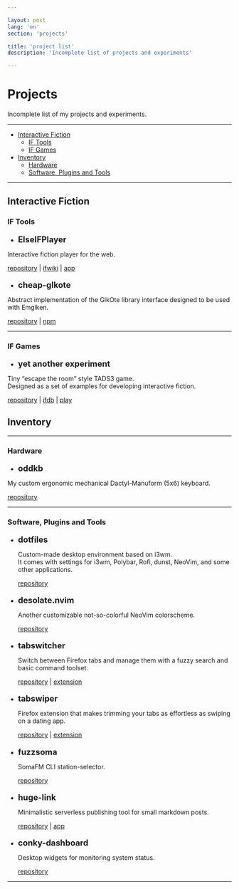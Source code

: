 ```yaml
---

layout: post
lang: 'en'
section: 'projects'

title: 'project list'
description: 'Incomplete list of projects and experiments'

---
```

<style>
h4 {
  font-size: 1.3em;
  margin-bottom: 0.5em;
  margin-top: 1em;
}
</style>

# Projects

Incomplete list of&nbsp;my&nbsp;projects and experiments.

---

- [Interactive Fiction](#interactive-fiction)
  - [IF Tools](#iftools)
  - [IF Games](#ifgames)
- [Inventory](#inventory)
  - [Hardware](#hardware)
  - [Software, Plugins and Tools](#software-plugins-and-tools)

---

## Interactive Fiction

### IF&nbsp;Tools
  - #### ElseIFPlayer
  Interactive fiction player for the web.

  <a href='https://github.com/He4eT/elseifplayer' target='_blank'>repository</a>
  | <a href='https://www.ifwiki.org/ElseIFPlayer' target='_blank'>ifwiki</a>
  | <a href='https://he4et.github.io/elseifplayer/' target='_blank'>app</a>

  - #### cheap-glkote
  Abstract implementation of&nbsp;the GlkOte library interface
  designed to&nbsp;be&nbsp;used with Emglken.

  <a href='https://github.com/He4eT/cheap-glkote' target='_blank'>repository</a>
  | <a href='https://www.npmjs.com/package/cheap-glkote' target='_blank'>npm</a>

---

### IF&nbsp;Games

  - #### yet another experiment
  Tiny “escape the room” style TADS3&nbsp;game.
  <br>Designed as&nbsp;a&nbsp;set of&nbsp;examples for developing interactive fiction.

  <a href='https://github.com/He4eT/yet-another-experiment' target='_blank'>repository</a>
  | <a href='https://ifdb.org/viewgame?id=rsssdo3anjpwnt6e' target='_blank'>ifdb</a>
  | <a href='https://he4et.github.io/elseifplayer/#/focus/https%3A%2F%2Fifarchive.org%2Fif-archive%2Fgames%2Ftads%2Fyet_another_experiment.t3/serika_dark/' target='_blank'>play</a>

## Inventory

---

### Hardware
  - #### oddkb
  My&nbsp;custom ergonomic mechanical Dactyl-Manuform (5x6) keyboard.

  <a href='https://github.com/He4eT/oddkb' target='_blank'>repository</a>

---

### Software, Plugins and Tools
- #### dotfiles
  Custom-made desktop environment based on&nbsp;i3wm.
  <br>It&nbsp;comes with settings for
  i3wm, Polybar, Rofi, dunst, NeoVim, and some other applications.

  <a href='https://github.com/He4eT/dotfiles' target='_blank'>repository</a>

- #### desolate.nvim
  Another customizable not-so-colorful NeoVim colorscheme.

  <a href='https://github.com/He4eT/desolate.nvim' target='_blank'>repository</a>

- #### tabswitcher
  Switch between Firefox tabs and manage them with a&nbsp;fuzzy search and basic command toolset.

  <a href='https://github.com/He4eT/tabswitcher' target='_blank'>repository</a>
  | <a href='https://addons.mozilla.org/en-GB/firefox/addon/tabswitcher/' target='_blank'>extension</a>

- #### tabswiper
  Firefox extension that makes trimming your tabs as&nbsp;effortless as&nbsp;swiping on&nbsp;a&nbsp;dating app.

  <a href='https://github.com/He4eT/tabswiper' target='_blank'>repository</a>
  | <a href='https://addons.mozilla.org/en-GB/firefox/addon/tabswiper/' target='_blank'>extension</a>

- #### fuzzsoma

  SomaFM CLI station-selector.

  <a href='https://github.com/He4eT/fuzzsoma' target='_blank'>repository</a>

- #### huge-link

  Minimalistic serverless publishing tool for small markdown posts.

  <a href='https://github.com/He4eT/huge-link' target='_blank'>repository</a>
  | <a href='https://he4et.github.io/huge-link/' target='_blank'>app</a>

- #### conky-dashboard

  Desktop widgets for monitoring system status.

  <a href='https://github.com/He4eT/conky-dashboard' target='_blank'>repository</a>

---
